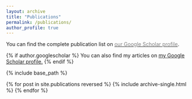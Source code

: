 ```yaml
---
layout: archive
title: "Publications"
permalink: /publications/
author_profile: true
---
```


You can find the complete publication list on <a href="https://scholar.google.com/citations?user=0egDKWMAAAAJ&hl=en">
<span style="color:gray">our Google Scholar profile</span></a>.


{% if author.googlescholar %}
  You can also find my articles on <u><a href="{{author.googlescholar}}">my Google Scholar profile</a>.</u>
{% endif %}

{% include base_path %}

{% for post in site.publications reversed %}
  {% include archive-single.html %}
{% endfor %}
